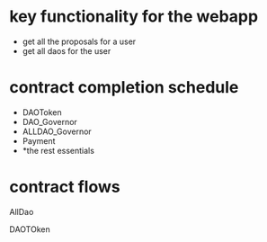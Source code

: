 # key functionality for the webapp

-   get all the proposals for a user
-   get all daos for the user

# contract completion schedule

-   DAOToken
-   DAO_Governor
-   ALLDAO_Governor
-   Payment
-   *the rest essentials


# contract flows

AllDao


DAOTOken
